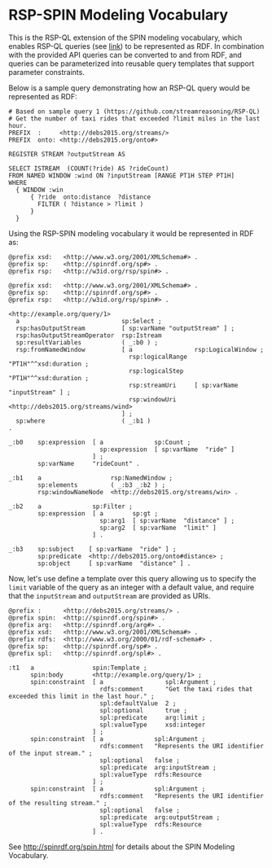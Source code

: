 # RSP-SPIN Modeling Vocabulary

This is the RSP-QL extension of the SPIN modeling vocabulary, which enables RSP-QL queries (see [link](https://github.com/streamreasoning/RSP-QL)) to be represented as RDF. In combination with the provided API queries can be converted to and from RDF, and queries can be parameterized into reusable query templates that support parameter constraints. 

Below is a sample query demonstrating how an RSP-QL query would be represented as RDF:
```
# Based on sample query 1 (https://github.com/streamreasoning/RSP-QL)
# Get the number of taxi rides that exceeded ?limit miles in the last hour.
PREFIX  :     <http://debs2015.org/streams/>
PREFIX  onto: <http://debs2015.org/onto#>

REGISTER STREAM ?outputStream AS

SELECT ISTREAM  (COUNT(?ride) AS ?rideCount)
FROM NAMED WINDOW :wind ON ?inputStream [RANGE PT1H STEP PT1H]
WHERE
  { WINDOW :win
      { ?ride  onto:distance  ?distance
        FILTER ( ?distance > ?limit )
      }
  }
```
Using the RSP-SPIN modeling vocabulary it would be represented in RDF as:
```
@prefix xsd:   <http://www.w3.org/2001/XMLSchema#> .
@prefix sp:    <http://spinrdf.org/sp#> .
@prefix rsp:   <http://w3id.org/rsp/spin#> .

@prefix xsd:   <http://www.w3.org/2001/XMLSchema#> .
@prefix sp:    <http://spinrdf.org/sp#> .
@prefix rsp:   <http://w3id.org/rsp/spin#> .

<http://example.org/query/1>
  a                            sp:Select ;
  rsp:hasOutputStream          [ sp:varName "outputStream" ] ;
  rsp:hasOutputStreamOperator  rsp:Istream
  sp:resultVariables           ( _:b0 ) ;
  rsp:fromNamedWindow          [ a                 rsp:LogicalWindow ;
                                 rsp:logicalRange  "PT1H"^^xsd:duration ;
                                 rsp:logicalStep   "PT1H"^^xsd:duration ;
                                 rsp:streamUri     [ sp:varName  "inputStream" ] ;
                                 rsp:windowUri     <http://debs2015.org/streams/wind>
                               ] ;
  sp:where                     ( _:b1 )
.

_:b0    sp:expression  [ a              sp:Count ;
                         sp:expression  [ sp:varName  "ride" ]
                       ] ;
        sp:varName     "rideCount" .

_:b1    a                   rsp:NamedWindow ;
        sp:elements         ( _:b3 _:b2 ) ;
        rsp:windowNameNode  <http://debs2015.org/streams/win> .

_:b2    a              sp:Filter ;
        sp:expression  [ a        sp:gt ;
                         sp:arg1  [ sp:varName  "distance" ] ;
                         sp:arg2  [ sp:varName  "limit" ]
                       ] .

_:b3    sp:subject    [ sp:varName  "ride" ] ;
        sp:predicate  <http://debs2015.org/onto#distance> ;
        sp:object     [ sp:varName  "distance" ] .
```

Now, let's use define a template over this query allowing us to specify the ```limit``` variable of the query as an integer with a default value, and require that the ```inputStream``` and ```outputStream``` are provided as URIs.
```
@prefix :      <http://debs2015.org/streams/> .
@prefix spin:  <http://spinrdf.org/spin#> .
@prefix arg:   <http://spinrdf.org/arg#> .
@prefix xsd:   <http://www.w3.org/2001/XMLSchema#> .
@prefix rdfs:  <http://www.w3.org/2000/01/rdf-schema#> .
@prefix sp:    <http://spinrdf.org/sp#> .
@prefix spl:   <http://spinrdf.org/spl#> .

:t1   a                spin:Template ;
      spin:body        <http://example.org/query/1> ;
      spin:constraint  [ a                 spl:Argument ;
                         rdfs:comment      "Get the taxi rides that exceeded this limit in the last hour." ;
                         spl:defaultValue  2 ;
                         spl:optional      true ;
                         spl:predicate     arg:limit ;
                         spl:valueType     xsd:integer
                       ] ;
      spin:constraint  [ a              spl:Argument ;
                         rdfs:comment   "Represents the URI identifier of the input stream." ;
                         spl:optional   false ;
                         spl:predicate  arg:inputStream ;
                         spl:valueType  rdfs:Resource
                       ] ;
      spin:constraint  [ a              spl:Argument ;
                         rdfs:comment   "Represents the URI identifier of the resulting stream." ;
                         spl:optional   false ;
                         spl:predicate  arg:outputStream ;
                         spl:valueType  rdfs:Resource
                       ] .
```


See <http://spinrdf.org/spin.html> for details about the SPIN Modeling Vocabulary.
